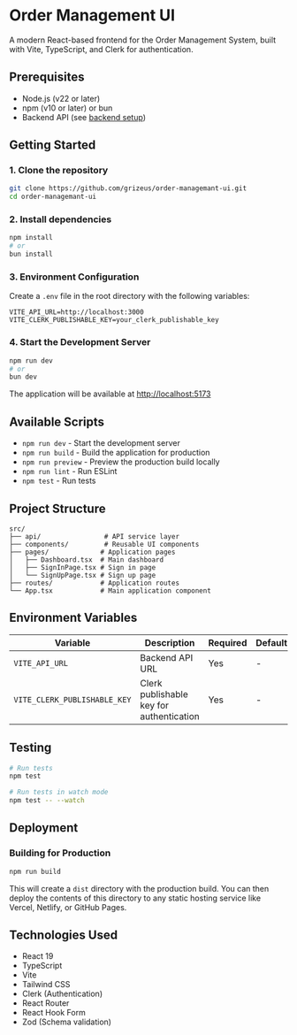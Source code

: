 # Order Management UI

A modern React-based frontend for the Order Management System, built with Vite,
TypeScript, and Clerk for authentication.

## Prerequisites

- Node.js (v22 or later)
- npm (v10 or later) or bun
- Backend API (see
  [backend setup](https://github.com/grizeus/order-management-api))

## Getting Started

### 1. Clone the repository

```bash
git clone https://github.com/grizeus/order-managemant-ui.git
cd order-managemant-ui
```

### 2. Install dependencies

```bash
npm install
# or
bun install
```

### 3. Environment Configuration

Create a `.env` file in the root directory with the following variables:

```env
VITE_API_URL=http://localhost:3000
VITE_CLERK_PUBLISHABLE_KEY=your_clerk_publishable_key
```

### 4. Start the Development Server

```bash
npm run dev
# or
bun dev
```

The application will be available at
[http://localhost:5173](http://localhost:5173)

## Available Scripts

- `npm run dev` - Start the development server
- `npm run build` - Build the application for production
- `npm run preview` - Preview the production build locally
- `npm run lint` - Run ESLint
- `npm test` - Run tests

## Project Structure

```
src/
├── api/                # API service layer
├── components/         # Reusable UI components
├── pages/             # Application pages
│   ├── Dashboard.tsx  # Main dashboard
│   ├── SignInPage.tsx # Sign in page
│   └── SignUpPage.tsx # Sign up page
├── routes/            # Application routes
└── App.tsx            # Main application component
```

## Environment Variables

| Variable                     | Description                              | Required | Default |
| ---------------------------- | ---------------------------------------- | -------- | ------- |
| `VITE_API_URL`               | Backend API URL                          | Yes      | -       |
| `VITE_CLERK_PUBLISHABLE_KEY` | Clerk publishable key for authentication | Yes      | -       |

## Testing

```bash
# Run tests
npm test

# Run tests in watch mode
npm test -- --watch
```

## Deployment

### Building for Production

```bash
npm run build
```

This will create a `dist` directory with the production build. You can then
deploy the contents of this directory to any static hosting service like Vercel,
Netlify, or GitHub Pages.

## Technologies Used

- React 19
- TypeScript
- Vite
- Tailwind CSS
- Clerk (Authentication)
- React Router
- React Hook Form
- Zod (Schema validation)
